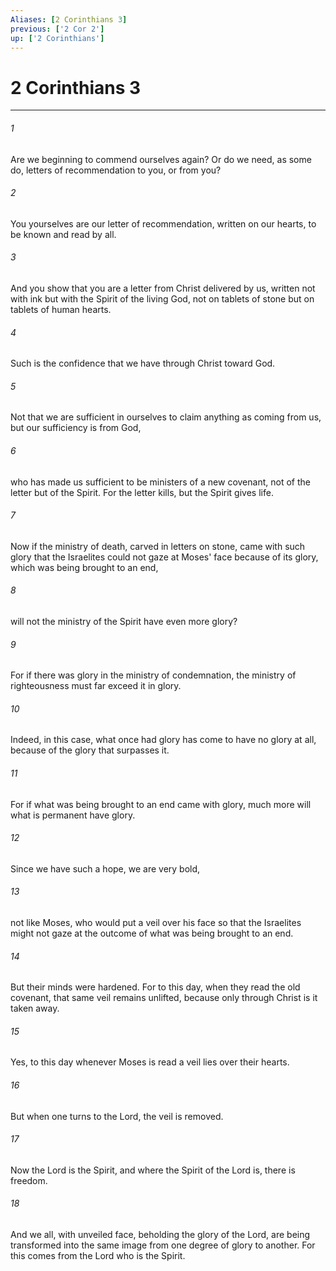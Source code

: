 ```yaml
---
Aliases: [2 Corinthians 3]
previous: ['2 Cor 2']
up: ['2 Corinthians']
---
```

# 2 Corinthians 3

***

 

###### 1 
Are we beginning to commend ourselves again? Or do we need, as some do, letters of recommendation to you, or from you? 
 

###### 2 
You yourselves are our letter of recommendation, written on our hearts, to be known and read by all. 
 

###### 3 
And you show that you are a letter from Christ delivered by us, written not with ink but with the Spirit of the living God, not on tablets of stone but on tablets of human hearts.
 
 

###### 4 
Such is the confidence that we have through Christ toward God. 
 

###### 5 
Not that we are sufficient in ourselves to claim anything as coming from us, but our sufficiency is from God, 
 

###### 6 
who has made us sufficient to be ministers of a new covenant, not of the letter but of the Spirit. For the letter kills, but the Spirit gives life.
 
 

###### 7 
Now if the ministry of death, carved in letters on stone, came with such glory that the Israelites could not gaze at Moses' face because of its glory, which was being brought to an end, 
 

###### 8 
will not the ministry of the Spirit have even more glory? 
 

###### 9 
For if there was glory in the ministry of condemnation, the ministry of righteousness must far exceed it in glory. 
 

###### 10 
Indeed, in this case, what once had glory has come to have no glory at all, because of the glory that surpasses it. 
 

###### 11 
For if what was being brought to an end came with glory, much more will what is permanent have glory.
 
 

###### 12 
Since we have such a hope, we are very bold, 
 

###### 13 
not like Moses, who would put a veil over his face so that the Israelites might not gaze at the outcome of what was being brought to an end. 
 

###### 14 
But their minds were hardened. For to this day, when they read the old covenant, that same veil remains unlifted, because only through Christ is it taken away. 
 

###### 15 
Yes, to this day whenever Moses is read a veil lies over their hearts. 
 

###### 16 
But when one turns to the Lord, the veil is removed. 
 

###### 17 
Now the Lord is the Spirit, and where the Spirit of the Lord is, there is freedom. 
 

###### 18 
And we all, with unveiled face, beholding the glory of the Lord, are being transformed into the same image from one degree of glory to another. For this comes from the Lord who is the Spirit.
 
